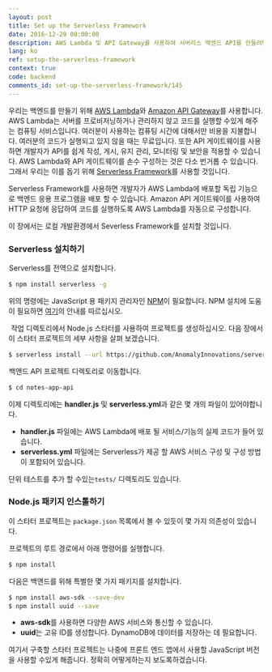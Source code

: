```yaml
---
layout: post
title: Set up the Serverless Framework
date: 2016-12-29 00:00:00
description: AWS Lambda 및 API Gateway를 사용하여 서버리스 백엔드 API를 만들려면 Serverless Framework (https://serverless.com)를 사용합니다. Serverless Framework는 개발자가 AWS 및 기타 클라우드 제공 업체에서 서버리스 앱을 만들고 관리 할 수 있도록 도와줍니다. 우리는 NPM 패키지에서 Serverless Framework CLI를 설치하고이를 사용하여 새로운 Serverless Framework 프로젝트를 만들 수 있습니다.
lang: ko
ref: setup-the-serverless-framework
context: true
code: backend
comments_id: set-up-the-serverless-framework/145
---
```


우리는 백엔드를 만들기 위해 [AWS Lambda](https://aws.amazon.com/lambda/)와 [Amazon API Gateway](https://aws.amazon.com/api-gateway/)를 사용합니다. AWS Lambda는 서버를 프로비저닝하거나 관리하지 않고 코드를 실행할 수있게 해주는 컴퓨팅 서비스입니다. 여러분이 사용하는 컴퓨팅 시간에 대해서만 비용을 지불합니다. 여러분의 코드가 실행되고 있지 않을 때는 무료입니다. 또한 API 게이트웨이를 사용하면 개발자가 API를 쉽게 작성, 게시, 유지 관리, 모니터링 및 보안을 적용할 수 있습니다. AWS Lambda와 API 게이트웨이를 손수 구성하는 것은 다소 번거롭 수 있습니다. 그래서 우리는 이를 돕기 위해 [Serverless Framework](https://serverless.com)를 사용할 것입니다.

Serverless Framework를 사용하면 개발자가 AWS Lambda에 배포할 독립 기능으로 백엔드 응용 프로그램을 배포 할 수 있습니다. Amazon API 게이트웨이를 사용하여 HTTP 요청에 응답하여 코드를 실행하도록 AWS Lambda를 자동으로 구성합니다.

이 장에서는 로컬 개발환경에서 Severless Framework를 설치할 것입니다.

### Serverless 설치하기

<img class="code-marker" src="/assets/s.png" />Serverless를 전역으로 설치합니다.

``` bash
$ npm install serverless -g
```

위의 명령에는 JavaScript 용 패키지 관리자인 [NPM](https://www.npmjs.com)이 필요합니다. NPM 설치에 도움이 필요하면 [여기](https://docs.npmjs.com/getting-started/installing-node)의 안내를 따르십시오.

<img class="code-marker" src="/assets/s.png"/> 작업 디렉토리에서 Node.js 스타터를 사용하여 프로젝트를 생성하십시오. 다음 장에서이 스타터 프로젝트의 세부 사항을 살펴 보겠습니다.

``` bash
$ serverless install --url https://github.com/AnomalyInnovations/serverless-nodejs-starter --name notes-app-api
```

<img class="code-marker" src="/assets/s.png" />백앤드 API 프로젝트 디렉토리로 이동합니다.

``` bash
$ cd notes-app-api
```

이제 디렉토리에는 **handler.js** 및 **serverless.yml**과 같은 몇 개의 파일이 있어야합니다.

- **handler.js** 파일에는 AWS Lambda에 배포 될 서비스/기능의 실제 코드가 들어 있습니다.
- **serverless.yml** 파일에는 Serverless가 제공 할 AWS 서비스 구성 및 구성 방법이 포함되어 있습니다.

단위 테스트를 추가 할 수있는`tests/` 디렉토리도 있습니다.

### Node.js 패키지 인스톨하기 

이 스타터 프로젝트는 `package.json` 목록에서 볼 수 있듯이 몇 가지 의존성이 있습니다. 

<img class="code-marker" src="/assets/s.png" />프로젝트의 루트 경로에서 아래 명령어를 실행합니다.

``` bash
$ npm install
```

<img class="code-marker" src="/assets/s.png" />다음은 백앤드를 위해 특별한 몇 가지 패키지를 설치합니다.

``` bash
$ npm install aws-sdk --save-dev
$ npm install uuid --save
```

- **aws-sdk**를 사용하면 다양한 AWS 서비스와 통신할 수 있습니다.
- **uuid**는 고유 ID를 생성합니다. DynamoDB에 데이터를 저장하는 데 필요합니다.

여기서 구축할 스타터 프로젝트는 나중에 프론트 엔드 앱에서 사용할 JavaScript 버전을 사용할 수있게 해줍니다. 정확히 어떻게하는지 보도록하겠습니다.

